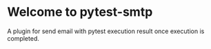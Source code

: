 # Welcome to pytest-smtp

A plugin for send email with pytest execution result once execution is completed.
